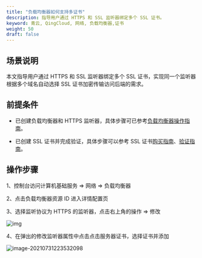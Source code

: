```yaml
---
title: "负载均衡器如何支持多证书"
description: 指导用户通过 HTTPS 和 SSL 监听器绑定多个 SSL 证书。
keyword: 青云, QingCloud, 网络, 负载均衡器,证书
weight: 50
draft: false
---
```


## 场景说明

本文指导用户通过 HTTPS 和 SSL 监听器绑定多个 SSL 证书，实现同一个监听器根据多个域名自动选择 SSL 证书加密传输访问后端的需求。

## 前提条件

* 已创建负载均衡器和 HTTPS 监听器，具体步骤可已参考[负载均衡器操作指南](https://docsv3.qingcloud.com/network/loadbalancer/manual/lb_user_guide/)。

* 已创建 SSL 证书并完成验证，具体步骤可以参考 SSL 证书[购买指南](/site/ssl/manual/user_guide/)、[验证指南](/site/ssl/manual/manualq/)。

## 操作步骤

1、控制台访问计算机基础服务 => 网络 => 负载均衡器

2、点击负载均衡器资源 ID 进入详情配置页

3、选择监听协议为 HTTPS 的监听器，点击右上角的操作 => 修改

![img](../../_images/lb_bind_multi_cert.assets/image-20210731223446774.png?lastModify=1627742129)

4、在弹出的修改监听器属性中点击点击服务器证书，选择证书并添加

![image-20210731223532098](../../_images/lb_bind_multi_cert.assets/image-20210731223532098.png)